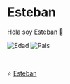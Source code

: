 # Esteban
Hola soy [Esteban](https://github.com/estebanpineda) 👋

![Edad](https://img.shields.io/badge/Edad-27-blue)
![Pais](https://img.shields.io/badge/Pais-España-FC0902)


<br />



⭐️  [Esteban](https://github.com/estebanpineda)
